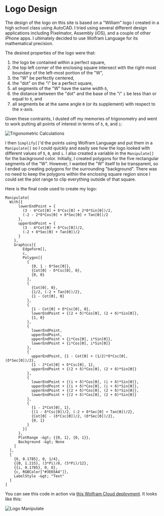 # Logo Design

The design of the logo on this site is based on a "William" logo I created in a high school class using AutoCAD. I tried using several different design applications including Pixelmator, Assembly (iOS), and a couple of other iPhone apps. I ultimately decided to use Wolfram Language for its mathematical precision.
      
The desired properties of the logo were that:

1. the logo be contained within a perfect square,
2. the top left corner of the enclosing square intersect with the right-most boundary of the left-most portion of the "W",
3. the "W" be perfectly centered,
4. the "dot" on the "i" be a perfect square,
5. all segments of the "W" have the same width `δ`,
6. the distance between the "dot" and the base of the "i" `i` be less than or equal to `δ`, and
7. all segments be at the same angle `ϴ` (or its supplement) with respect to the x-axis.

Given these contraints, I dusted off my memories of trigonometry and went to work putting all points of interest in terms of `δ`, `ϴ`, and `i`:</p>

![Trigonometric Calculations](images/logo_work.jpg)

I then `Simplify[]`'d the points using Wolfram Language and put them in a `Manipulate[]` so I could quickly and easily see how the logo looked with different values of `δ`, `ϴ`, and `i`. I also created a variable in the `Manipulate[]` for the background color. Initially, I created polygons for the five rectangular segments of the "W". However, I wanted the "W" itself to be transparent, so I ended up creating polygons for the surrounding "background". There was no need to keep the polygons within the enclosing square region since I could set the plot range to clip everything outside of that square.</p>

Here is the final code used to create my logo:

```
Manipulate[
  With[{
      lowerEndPoint = {
        (3 - 4*Cot[ϴ] + δ*Csc[ϴ] + 2*δ*Sin[ϴ])/2,
        (-2 - 2*δ*Cos[ϴ] + δ*Sec[ϴ] + Tan[ϴ])/2
      },
      upperEndPoint = {
        (3 - 4*Cot[ϴ] + δ*Csc[ϴ])/2,
        (-2 + δ*Sec[ϴ] + Tan[ϴ])/2
      }
    },
    Graphics[{
        EdgeForm[],
        c,
        Polygon[{
          {
            {0, 1 - δ*Sec[ϴ]},
            {Cot[ϴ] - δ*Csc[ϴ], 0},
            {0, 0}
          },
          {
            {Cot[ϴ], 0},
            {1/2, (-2 + Tan[ϴ])/2},
            {1 - Cot[ϴ], 0}
          },
          {
            {1 - Cot[ϴ] + δ*Csc[ϴ], 0},
            lowerEndPoint + {(2 + δ)*Cos[ϴ], (2 + δ)*Sin[ϴ]},
            {1, 0}
          },
          {
            lowerEndPoint,
            upperEndPoint,
            upperEndPoint + {i*Cos[ϴ], i*Sin[ϴ]},
            lowerEndPoint + {i*Cos[ϴ], i*Sin[ϴ]}
          },
          {
            upperEndPoint, {1 - Cot[ϴ] + (1/2)*δ*Csc[ϴ], (δ*Sec[ϴ])/2},
            {1 - 2*Cot[ϴ] + δ*Csc[ϴ], 1},
            upperEndPoint + {(2 + δ)*Cos[ϴ], (2 + δ)*Sin[ϴ]}
          },
          {
            lowerEndPoint + {(i + δ)*Cos[ϴ], (i + δ)*Sin[ϴ]},
            upperEndPoint + {(i + δ)*Cos[ϴ], (i + δ)*Sin[ϴ]},
            upperEndPoint + {(2 + δ)*Cos[ϴ], (2 + δ)*Sin[ϴ]},
            lowerEndPoint + {(2 + δ)*Cos[ϴ], (2 + δ)*Sin[ϴ]}
          },
          {
            {1 - 2*Cot[ϴ], 1},
            {(1 - δ*Csc[ϴ])/2, (-2 + δ*Sec[ϴ] + Tan[ϴ])/2},
            {Cot[ϴ] - (δ*Csc[ϴ])/2, (δ*Sec[ϴ])/2},
            {0, 1}
          }
        }]
      },
      PlotRange -&gt; {{0, 1}, {0, 1}},
      Background -&gt; None
    ]
  ],
  {
    {δ, 0.1785}, 0, 1/4},
    {{ϴ, 1.215}, (3*Pi)/8, (5*Pi)/12},
    {{i, 0.1785}, 0, δ},
    {c, RGBColor["#3E65A4"]},
    LabelStyle -&gt; "Text"
  ]
]
```

You can see this code in action via [this Wolfram Cloud deployment](https://www.wolframcloud.com/objects/user-19f75108-9435-49b6-8a25-ff7099d88593/Logo). It looks like this:

![Logo Manipulate](images/logo_manipulate.jpg)
